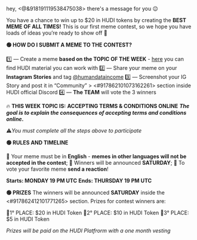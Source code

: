 <!--
TITOLO: MEME CONTEST - THE CONTEST IS STARTING - Every Monday at 21:00 CET
CANALE: #memes
QUANDO: Mondays, 19 UTC
-->

hey, <@&918191119538475038> there's a message for you 😉

You have a chance to win up to $20 in HUDI tokens by creating the **BEST MEME OF ALL TIMES!** This is our first meme contest, so we hope you have loads of ideas you’re ready to show off  👀

__🟢 **HOW DO I SUBMIT A MEME TO THE CONTEST?**__

1️⃣ — Create a meme **based on the TOPIC OF THE WEEK** - [here](https://drive.google.com/drive/folders/1FvyW8oTzyKzQ7U-KMQkX6JcVf3XskbnA ) you can find HUDI material you can work with
2️⃣ — Share your meme on your **Instagram Stories** and tag [@humandataincome](https://www.instagram.com/humandataincome/ )
3️⃣ — Screenshot your IG Story and post it in “Community” > <#917862101073162261> section inside HUDI official Discord 
4️⃣ — **The TEAM** will vote the 3 winners

🔥 **THIS WEEK TOPIC IS:** **__ACCEPTING TERMS & CONDITIONS ONLINE__** 
*__The goal is to explain the consequences of accepting terms and conditions online.__*

⚠️*You must complete all the steps above to participate*

__🟢 **RULES AND TIMELINE**__

🔹 Your meme must be in **English** - __memes in other languages will not be accepted in the contest__;
🔹 Winners will be announced **SATURDAY**;
🔹 To vote your favorite meme **send a reaction**!

**Starts: MONDAY 19 PM UTC**
**Ends: THURSDAY 19 PM UTC**

__🟢 **PRIZES**__
The winners will be announced **SATURDAY** inside the <#917862412101771265> section. Prizes for contest winners are:



🥇1° PLACE: $20 in HUDI Token
🥈2° PLACE: $10 in HUDI Token
🥉3° PLACE: $5 in HUDI Token

*Prizes will be paid on the HUDI Platfrorm with a one month vesting*
